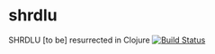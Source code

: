 # shrdlu
SHRDLU [to be] resurrected in Clojure
[![Build Status](https://travis-ci.org/bodza/shrdlu.svg?branch=master)](https://travis-ci.org/bodza/shrdlu)
